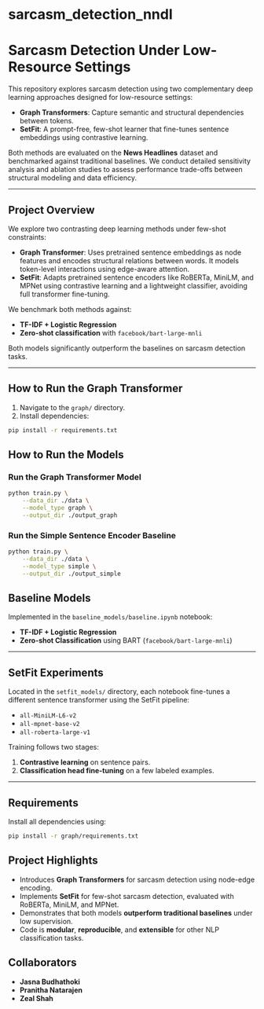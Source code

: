 # sarcasm_detection_nndl

# Sarcasm Detection Under Low-Resource Settings

This repository explores sarcasm detection using two complementary deep learning approaches designed for low-resource settings:

- **Graph Transformers**: Capture semantic and structural dependencies between tokens.
- **SetFit**: A prompt-free, few-shot learner that fine-tunes sentence embeddings using contrastive learning.

Both methods are evaluated on the **News Headlines** dataset and benchmarked against traditional baselines. We conduct detailed sensitivity analysis and ablation studies to assess performance trade-offs between structural modeling and data efficiency.

---

## Project Overview

We explore two contrasting deep learning methods under few-shot constraints:

- **Graph Transformer**: Uses pretrained sentence embeddings as node features and encodes structural relations between words. It models token-level interactions using edge-aware attention.
- **SetFit**: Adapts pretrained sentence encoders like RoBERTa, MiniLM, and MPNet using contrastive learning and a lightweight classifier, avoiding full transformer fine-tuning.

We benchmark both methods against:
- **TF-IDF + Logistic Regression**
- **Zero-shot classification** with `facebook/bart-large-mnli`

Both models significantly outperform the baselines on sarcasm detection tasks.

---

## How to Run the Graph Transformer

1. Navigate to the `graph/` directory.
2. Install dependencies:

```bash
pip install -r requirements.txt
```
## How to Run the Models

### Run the Graph Transformer Model

```bash
python train.py \
    --data_dir ./data \
    --model_type graph \
    --output_dir ./output_graph
```

### Run the Simple Sentence Encoder Baseline

```bash
python train.py \
    --data_dir ./data \
    --model_type simple \
    --output_dir ./output_simple
```

## Baseline Models

Implemented in the `baseline_models/baseline.ipynb` notebook:

- **TF-IDF + Logistic Regression**
- **Zero-shot Classification** using BART (`facebook/bart-large-mnli`)

---

## SetFit Experiments

Located in the `setfit_models/` directory, each notebook fine-tunes a different sentence transformer using the SetFit pipeline:

- `all-MiniLM-L6-v2`
- `all-mpnet-base-v2`
- `all-roberta-large-v1`

Training follows two stages:

1. **Contrastive learning** on sentence pairs.
2. **Classification head fine-tuning** on a few labeled examples.

---

## Requirements

Install all dependencies using:

```bash
pip install -r graph/requirements.txt
```

## Project Highlights

- Introduces **Graph Transformers** for sarcasm detection using node-edge encoding.
- Implements **SetFit** for few-shot sarcasm detection, evaluated with RoBERTa, MiniLM, and MPNet.
- Demonstrates that both models **outperform traditional baselines** under low supervision.
- Code is **modular**, **reproducible**, and **extensible** for other NLP classification tasks.


## Collaborators

- **Jasna Budhathoki**
- **Pranitha Natarajen**
- **Zeal Shah**



